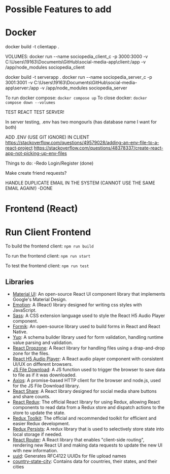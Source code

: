 

# Possible Features to add

# Docker
docker build -t clientapp . 

VOLUMES:
docker run --name sociopedia_client_c -p 3000:3000 -v C:\Users\19163\Documents\GitHub\social-media-app\client:/app -v /app/node_modules sociopedia_client


docker build -t serverapp .
docker run --name sociopedia_server_c -p 3001:3001 -v C:\Users\19163\Documents\GitHub\social-media-app\server:/app -v /app/node_modules sociopedia_server


To run docker compose: `docker compose up`
To close docker: `docker compose down --volumes`

TEST REACT 
TEST SERVER!

In server testing, .env has two mongourls (has database name I want for both)

ADD .ENV (USE GIT IGNORE) IN CLIENT
https://stackoverflow.com/questions/49579028/adding-an-env-file-to-a-react-project
https://stackoverflow.com/questions/48378337/create-react-app-not-picking-up-env-files



Things to do:
-Redo Login/Register (done)


Make create friend requests?


HANDLE DUPLICATE EMAIL IN THE SYSTEM (CANNOT USE THE SAME EMAIL AGAIN!)
-DONE




# Frontend (React)

# Run Client Frontend
To build the frontend client: `npm run build`

To run the frontend client: `npm run start`

To test the frontend client: `npm run test`


## Libraries

 * [Material UI](https://mui.com/): An open-source React UI component library that implements Google's Material Design.
 * [Emotion](https://emotion.sh/docs/introduction): A (React) library designed for writing css styles with JavaScript.
 * [Sass](https://sass-lang.com/): A CSS extension language used to style the React H5 Audio Player component.
 * [Formik](https://formik.org/): An open-source library used to build forms in React and React Native.
 * [Yup](https://github.com/jquense/yup): A schema builder library used for form validation, handling runtime value parsing and validation.
 * [React Dropzone](https://react-dropzone.js.org/): A React library for handling files using a drap-and-drop zone for the files.
 * [React H5 Audio Player](https://github.com/lhz516/react-h5-audio-player): A React audio player component with consistent UI/UX on different browsers.
 * [JS File Download](https://github.com/kennethjiang/js-file-download): A JS function used to trigger the browser to save data to file as if it was downloaded.
 * [Axios](https://github.com/axios/axios): A promise-based HTTP client for the browser and node.js, used for the JS File Download library.
 * [React Share](https://github.com/nygardk/react-share#readme): A React library designed for social media share buttons and share counts.
 * [React Redux](https://react-redux.js.org/): The official React library for using Redux, allowing React components to read data from a Redux store and dispatch actions to the store to update the state.
 * [Redux Toolkit](https://redux-toolkit.js.org/): The official and recommended toolkit for efficient and easier Redux development.
 * [Redux Persists](https://github.com/rt2zz/redux-persist#readme): A redux library that is used to selectively store state into local storage if needed.
 * [React Router](https://reactrouter.com/en/main): A React library that enables "client-side routing", rendering new React UI and making data requests to update the new UI with new information.
 * [uuid](https://github.com/uuidjs/uuid#readme): Generates RFC4122 UUIDs for file upload names
 * [country-state-city](https://github.com/dr5hn/countries-states-cities-database): Contains data for countries, their states, and their cities





